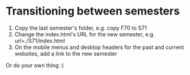 # Transitioning between semesters

1. Copy the last semester's folder, e.g. copy F70 to S71
2. Change the index.html's URL for the new semester, e.g. url=./S71/index.html
3. On the mobile menus and desktop headers for the past and current websites, add a link to the new semester

Or do your own thing :)
